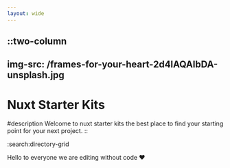 ```yaml
---
layout: wide
---
```


::two-column
---
img-src: /frames-for-your-heart-2d4lAQAlbDA-unsplash.jpg
---
# Nuxt Starter Kits

#description
Welcome to nuxt starter kits the best place to find your starting point for your next project.
::

:search:directory-grid

Hello to everyone we are editing without code ❤️
